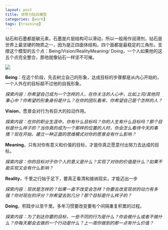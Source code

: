 ```yaml
---
layout: post
title: 领导力钻石模型
categories: [work]
tags: [training]
---
```


钻石和石墨都是碳元素，石墨是片层结构可以滑动，所以一般用作润滑剂，钻石是世界上最坚硬的物质之一，因为是正四面体结构，四个面都是最稳定的三角形。支撑这个模型的五个点：Being/Vision/RealityMeaning/
Doing，一个人如果他的这五个点完全整合，那他就像钻石一样坚不可摧。

![](https://nuj3vq.sn2.livefilestore.com/y1pkgff0zGf6sX92Z3IYrDMDIBubape8k6nVFlTFhsE70XupTetNCQJa0FSRdWzfO3Jjz2JnIrhyBLHZuoKWrrPVGFdvdaop-mi/%E6%97%A0%E6%A0%87%E9%A2%98.png?psid=1)

**Being**：在这个阶段，先去树立自己的形象，达成目标的步骤都是从内心开始的，一个人外在的目标超不过他的自我形象。

*探索内容：你希望自己成为一个怎样的人，在你关注的人心中，比如上司/其他同事心中？你希望的形象身份是什么？在你的团队看来，你希望自己是个怎样的人？*

**Vision**，愿景会对行为有巨大的拉动作用。

*探索内容：在你的职业生涯中，你有什么目标吗？你的人生有什么目标吗？那个目标是什么样子的？当你真的成为一个那样的位置的人时，你会怎么看待今天的事情？现在开始，建立一种正面的思维模式对你的愿景会有什么影响？*

**Meaning**，只有对你有意义和价值的目标，才是你真正愿意付出努力去达成的目标。

*探索内容：你的目标对于你个人的意义是什么？实现了对你的价值是什么？如果不能实现又会有什么影响？*

**Reality**，千里之行始于足下，要真正看清和接纳现实，才能迈出一步

*探索内容：现状是怎样的？如果一直不改变会怎样？你要去改变现状的动力有多强？你对现在的评分？你希望去到几分？那个目标是什么样子的？*

**Doing**，积跬步以至千里。多年习惯要改变要有个间隔重复积累的过程。

*探索内容：为了到达你要的目标，一些不同的行为是什么？你会做什么或者不做什么？你每天都会去做的一个行动是什么？上一周你做到的那一点有什么价值？*


